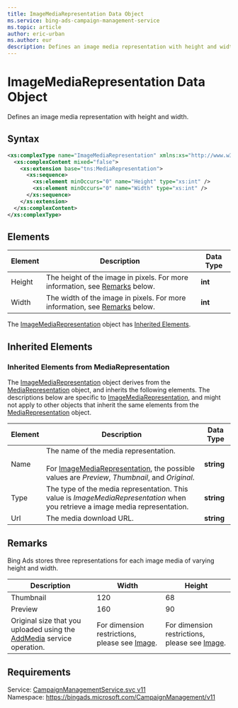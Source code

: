 ```yaml
---
title: ImageMediaRepresentation Data Object
ms.service: bing-ads-campaign-management-service
ms.topic: article
author: eric-urban
ms.author: eur
description: Defines an image media representation with height and width.
---
```

# ImageMediaRepresentation Data Object
Defines an image media representation with height and width.

## Syntax
```xml
<xs:complexType name="ImageMediaRepresentation" xmlns:xs="http://www.w3.org/2001/XMLSchema">
  <xs:complexContent mixed="false">
    <xs:extension base="tns:MediaRepresentation">
      <xs:sequence>
        <xs:element minOccurs="0" name="Height" type="xs:int" />
        <xs:element minOccurs="0" name="Width" type="xs:int" />
      </xs:sequence>
    </xs:extension>
  </xs:complexContent>
</xs:complexType>
```

## <a name="elements"></a>Elements

|Element|Description|Data Type|
|-----------|---------------|-------------|
|<a name="height"></a>Height|The height of the image in pixels. For more information, see [Remarks](#remarks) below.|**int**|
|<a name="width"></a>Width|The width of the image in pixels. For more information, see [Remarks](#remarks) below.|**int**|

The [ImageMediaRepresentation](imagemediarepresentation.md) object has [Inherited Elements](#inheritedelements).

## <a name="inheritedelements"></a>Inherited Elements

### <a name="inheritedelementsmediarepresentation"></a>Inherited Elements from MediaRepresentation
The [ImageMediaRepresentation](imagemediarepresentation.md) object derives from the [MediaRepresentation](mediarepresentation.md) object, and inherits the following elements. The descriptions below are specific to [ImageMediaRepresentation](imagemediarepresentation.md), and might not apply to other objects that inherit the same elements from the [MediaRepresentation](mediarepresentation.md) object.  

|Element|Description|Data Type|
|-----------|---------------|-------------|
|<a name="name"></a>Name|The name of the media representation.<br /><br />For [ImageMediaRepresentation](../campaign-management-service/imagemediarepresentation.md), the possible values are *Preview*, *Thumbnail*, and *Original*.|**string**|
|<a name="type"></a>Type|The type of the media representation. This value is *ImageMediaRepresentation* when you retrieve a image media representation. |**string**|
|<a name="url"></a>Url|The media download URL.|**string**|

## <a name="remarks"></a>Remarks
Bing Ads stores three representations for each image media of varying height and width.

|Description|Width|Height|
|---------------|---------|----------|
|Thumbnail|120|68|
|Preview|160|90|
|Original size that you uploaded using the [AddMedia](../campaign-management-service/addmedia.md) service operation.|For dimension restrictions, please see [Image](../campaign-management-service/image.md).|For dimension restrictions, please see [Image](../campaign-management-service/image.md).|.

## Requirements
Service: [CampaignManagementService.svc v11](https://campaign.api.bingads.microsoft.com/Api/Advertiser/CampaignManagement/v11/CampaignManagementService.svc)  
Namespace: https://bingads.microsoft.com/CampaignManagement/v11  


